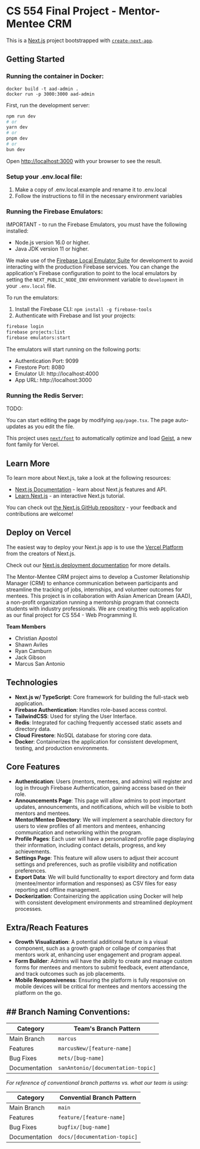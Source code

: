 # CS 554 Final Project - Mentor-Mentee CRM

This is a [Next.js](https://nextjs.org) project bootstrapped with [`create-next-app`](https://nextjs.org/docs/app/api-reference/cli/create-next-app).

## Getting Started

### Running the container in Docker:

```
docker build -t aad-admin .
docker run -p 3000:3000 aad-admin
```

First, run the development server:

```bash
npm run dev
# or
yarn dev
# or
pnpm dev
# or
bun dev
```

Open [http://localhost:3000](http://localhost:3000) with your browser to see the result.

### Setup your .env.local file:

1. Make a copy of .env.local.example and rename it to .env.local
2. Follow the instructions to fill in the necessary environment variables

### Running the Firebase Emulators:

IMPORTANT - to run the Firebase Emulators, you must have the following installed:

- Node.js version 16.0 or higher.
- Java JDK version 11 or higher.

We make use of the [Firebase Local Emulator Suite](https://firebase.google.com/docs/emulator-suite) for development to avoid interacting with the production Firebase services. You can change the application's Firebase configuration to point to the local emulators by setting the `NEXT_PUBLIC_NODE_ENV` environment variable to `development` in your `.env.local` file.

To run the emulators:

1. Install the Firebase CLI: `npm install -g firebase-tools`
2. Authenticate with Firebase and list your projects:

```bash
firebase login
firebase projects:list
firebase emulators:start
```

The emulators will start running on the following ports:

- Authentication Port: 9099
- Firestore Port: 8080
- Emulator UI: http://localhost:4000
- App URL: http://localhost:3000

### Running the Redis Server:

TODO:

You can start editing the page by modifying `app/page.tsx`. The page auto-updates as you edit the file.

This project uses [`next/font`](https://nextjs.org/docs/app/building-your-application/optimizing/fonts) to automatically optimize and load [Geist](https://vercel.com/font), a new font family for Vercel.

## Learn More

To learn more about Next.js, take a look at the following resources:

- [Next.js Documentation](https://nextjs.org/docs) - learn about Next.js features and API.
- [Learn Next.js](https://nextjs.org/learn) - an interactive Next.js tutorial.

You can check out [the Next.js GitHub repository](https://github.com/vercel/next.js) - your feedback and contributions are welcome!

## Deploy on Vercel

The easiest way to deploy your Next.js app is to use the [Vercel Platform](https://vercel.com/new?utm_medium=default-template&filter=next.js&utm_source=create-next-app&utm_campaign=create-next-app-readme) from the creators of Next.js.

Check out our [Next.js deployment documentation](https://nextjs.org/docs/app/building-your-application/deploying) for more details.

The Mentor-Mentee CRM project aims to develop a Customer Relationship Manager (CRM) to enhance communication between participants and streamline the tracking of jobs, internships, and volunteer outcomes for mentees. This project is in collaboration with Asian American Dream (AAD), a non-profit organization running a mentorship program that connects students with industry professionals. We are creating this web application as our final project for CS 554 - Web Programming II.

**Team Members**

- Christian Apostol
- Shawn Aviles
- Ryan Camburn
- Jack Gibson
- Marcus San Antonio

## Technologies

- **Next.js w/ TypeScript**: Core framework for building the full-stack web application.
- **Firebase Authentication**: Handles role-based access control.
- **TailwindCSS**: Used for styling the User Interface.
- **Redis**: Integrated for caching frequently accessed static assets and directory data.
- **Cloud Firestore**: NoSQL database for storing core data.
- **Docker**: Containerizes the application for consistent development, testing, and production environments.

## Core Features

- **Authentication**: Users (mentors, mentees, and admins) will register and log in through Firebase Authentication, gaining access based on their role.
- **Announcements Page**: This page will allow admins to post important updates, announcements, and notifications, which will be visible to both mentors and mentees.
- **Mentor/Mentee Directory**: We will implement a searchable directory for users to view profiles of all mentors and mentees, enhancing communication and networking within the program.
- **Profile Pages**: Each user will have a personalized profile page displaying their information, including contact details, progress, and key achievements.
- **Settings Page**: This feature will allow users to adjust their account settings and preferences, such as profile visibility and notification preferences.
- **Export Data**: We will build functionality to export directory and form data (mentee/mentor information and responses) as CSV files for easy reporting and offline management.
- **Dockerization**: Containerizing the application using Docker will help with consistent development environments and streamlined deployment processes.

## Extra/Reach Features

- **Growth Visualization**: A potential additional feature is a visual component, such as a growth graph or collage of companies that mentors work at, enhancing user engagement and program appeal.
- **Form Builder**: Admins will have the ability to create and manage custom forms for mentees and mentors to submit feedback, event attendance, and track outcomes such as job placements.
- **Mobile Responsiveness**: Ensuring the platform is fully responsive on mobile devices will be critical for mentees and mentors accessing the platform on the go.

## ## Branch Naming Conventions:

| Category      | Team's Branch Pattern              |
| ------------- | ---------------------------------- |
| Main Branch   | `marcus`                           |
| Features      | `marcusNew/[feature-name]`         |
| Bug Fixes     | `mets/[bug-name]`                  |
| Documentation | `sanAntonio/[documentation-topic]` |

_For reference of conventional branch patterns vs. what our team is using:_

| Category      | Convential Branch Pattern    |
| ------------- | ---------------------------- |
| Main Branch   | `main`                       |
| Features      | `feature/[feature-name]`     |
| Bug Fixes     | `bugfix/[bug-name]`          |
| Documentation | `docs/[documentation-topic]` |

```

```
